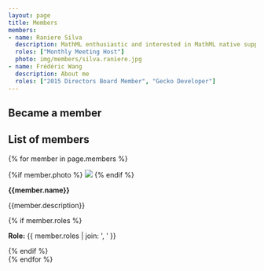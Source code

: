 ```yaml
---
layout: page
title: Members
members:
- name: Raniere Silva
  description: MathML enthusiastic and interested in MathML native support in web browsers and EPUB reader.
  roles: ["Monthly Meeting Host"]
  photo: img/members/silva.raniere.jpg
- name: Frédéric Wang
  description: About me
  roles: ["2015 Directors Board Member", "Gecko Developer"]
---
```


## Became a member

## List of members

{% for member in page.members %}
<div class="member">
<div class="member-photo">
{%if member.photo %}
<img src="{{member.photo}}">
{% endif %}
</div>
<div class="member-info">
<p><strong>{{member.name}}</strong></p>
<p>{{member.description}}</p>
{% if member.roles %}
<p><strong>Role:</strong>
{{ member.roles | join: ', ' }}
</p>
{% endif %}
</div>
</div>
{% endfor %}
